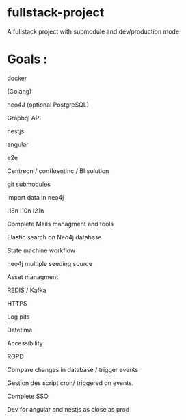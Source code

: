 # fullstack-project
A fullstack project with submodule and dev/production mode

# Goals : 

docker

(Golang)

neo4J (optional PostgreSQL)

Graphql API

nestjs

angular

e2e

Centreon / confluentinc / BI solution

git submodules

import data in neo4j

i18n l10n i21n

Complete Mails managment and tools

Elastic search on Neo4j database

State machine workflow

neo4j multiple seeding source

Asset managment

REDIS / Kafka

HTTPS

Log pits

Datetime

Accessibility

RGPD

Compare changes in database / trigger events

Gestion des script cron/ triggered on events.

Complete SSO

Dev for angular and nestjs as close as prod